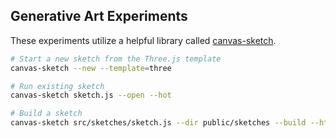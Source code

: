 ## Generative Art Experiments

These experiments utilize a helpful library called [canvas-sketch](https://github.com/mattdesl/canvas-sketch).

```bash
# Start a new sketch from the Three.js template
canvas-sketch --new --template=three

# Run existing sketch
canvas-sketch sketch.js --open --hot

# Build a sketch
canvas-sketch src/sketches/sketch.js --dir public/sketches --build --html=public/sketch.html
```
